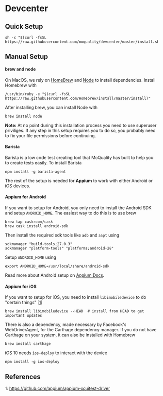 
Devcenter
==========

## Quick Setup

```
sh -c "$(curl -fsSL https://raw.githubusercontent.com/moquality/devcenter/master/install.sh)"
```

## Manual Setup

#### brew and node

On MacOS, we rely on [HomeBrew](https://brew.sh/) and [Node](https://nodejs.org/en/) to install dependencies. Install Homebrew with

```
/usr/bin/ruby -e "$(curl -fsSL https://raw.githubusercontent.com/Homebrew/install/master/install)"
```

After installing brew, you can install Node with

```
brew install node
```

**Note:** At no point during this installation process you need to use superuser priviliges. If any step in this setup requires you to do so, you probably need to fix your file permissions before continuing.

#### Barista

Barista is a low code test creating tool that MoQuality has built to help you to create tests easily. To install Barista

```
npm install -g barista-agent
```

The rest of the setup is needed for **Appium** to work with either Android or iOS devices.

#### Appium for Android

If you want to setup for Android, you only need to install the Android SDK and setup `ANDROID_HOME`. The easiest way to do this is to use brew

```
brew tap caskroom/cask
brew cask install android-sdk
```

Then install the required sdk tools like `adb` and `aapt` using
```
sdkmanager "build-tools;27.0.3"
sdkmanager "platform-tools" "platforms;android-28"
```

Setup `ANDROID_HOME` using
```
export ANDROID_HOME=/usr/local/share/android-sdk
```

Read more about Android setup on [Appium Docs](http://appium.io/docs/en/drivers/android-uiautomator2/index.html).

#### Appium for iOS

If you want to setup for iOS, you need to install `libimobiledevice` to do "certain things" [[1](https://github.com/appium/appium-xcuitest-driver)]

```
brew install libimobiledevice --HEAD  # install from HEAD to get important updates
```

There is also a dependency, made necessary by Facebook's WebDriverAgent, for the Carthage dependency manager. If you do not have Carthage on your system, it can also be installed with Homebrew

```
brew install carthage
```

iOS 10 needs `ios-deploy` to interact with the device

```
npm install -g ios-deploy
```


## References

1: https://github.com/appium/appium-xcuitest-driver